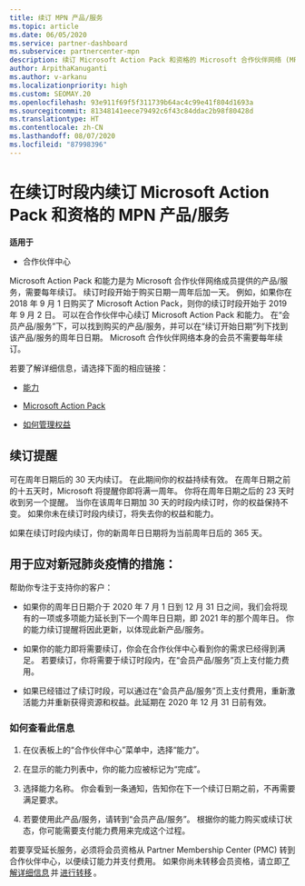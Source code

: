 ```yaml
---
title: 续订 MPN 产品/服务
ms.topic: article
ms.date: 06/05/2020
ms.service: partner-dashboard
ms.subservice: partnercenter-mpn
description: 续订 Microsoft Action Pack 和资格的 Microsoft 合作伙伴网络 (MPN) 产品/服务 - 续订时段开始于购买日期一周年后加一天。
author: ArpithaKanuganti
ms.author: v-arkanu
ms.localizationpriority: high
ms.custom: SEOMAY.20
ms.openlocfilehash: 93e911f69f5f311739b64ac4c99e41f804d1693a
ms.sourcegitcommit: 81348141eece79492c6f43c84ddac2b98f80428d
ms.translationtype: HT
ms.contentlocale: zh-CN
ms.lasthandoff: 08/07/2020
ms.locfileid: "87998396"
---
```

# <a name="renew-your-mpn-offers-for-microsoft-action-pack-and-competencies-during-the-renewal-window"></a>在续订时段内续订 Microsoft Action Pack 和资格的 MPN 产品/服务

**适用于**

- 合作伙伴中心

Microsoft Action Pack 和能力是为 Microsoft 合作伙伴网络成员提供的产品/服务，需要每年续订。 续订时段开始于购买日期一周年后加一天。 例如，如果你在 2018 年 9 月 1 日购买了 Microsoft Action Pack，则你的续订时段开始于 2019 年 9 月 2 日。 可以在合作伙伴中心续订 Microsoft Action Pack 和能力。 在“会员产品/服务”下，可以找到购买的产品/服务，并可以在“续订开始日期”列下找到该产品/服务的周年日日期。 Microsoft 合作伙伴网络本身的会员不需要每年续订。 

若要了解详细信息，请选择下面的相应链接： 

- [能力](learn-about-competencies.md)

- [Microsoft Action Pack](mpn-get-action-pack.md)

- [如何管理权益](manage-your-partner-network-benefits.md)

## <a name="renewal-reminders"></a>续订提醒 

可在周年日期后的 30 天内续订。 在此期间你的权益持续有效。 在周年日期之前的十五天时，Microsoft 将提醒你即将满一周年。 你将在周年日期之后的 23 天时收到另一个提醒。 当你在该周年日期加 30 天的时段内续订时，你的权益保持不变。 如果你未在续订时段内续订，将失去你的权益和能力。

如果在续订时段内续订，你的新周年日日期将为当前周年日后的 365 天。

## <a name="responding-to-covid-19"></a>用于应对新冠肺炎疫情的措施：

帮助你专注于支持你的客户： 

- 如果你的周年日日期介于 2020 年 7 月 1 日到 12 月 31 日之间，我们会将现有的一项或多项能力延长到下一个周年日日期，即 2021 年的那个周年日。 你的能力续订提醒将因此更新，以体现此新产品/服务。 

- 如果你的能力即将需要续订，你会在合作伙伴中心看到你的需求已经得到满足。 若要续订，你将需要于续订时段内，在“会员产品/服务”页上支付能力费用。 

- 如果已经错过了续订时段，可以通过在“会员产品/服务”页上支付费用，重新激活能力并重新获得资源和权益。此延期在 2020 年 12 月 31 日前有效。

### <a name="how-to-view-this-information"></a>如何查看此信息

1. 在仪表板上的“合作伙伴中心”菜单中，选择“能力”。  

2. 在显示的能力列表中，你的能力应被标记为“完成”。  

3. 选择能力名称。 你会看到一条通知，告知你在下一个续订日期之前，不再需要满足要求。   

4. 若要使用此产品/服务，请转到“会员产品/服务”。 根据你的能力购买或续订状态，你可能需要支付能力费用来完成这个过程。 

若要享受延长服务，必须将会员资格从 Partner Membership Center (PMC) 转到合作伙伴中心，以便续订能力并支付费用。 如果你尚未转移会员资格，请立即[了解详细信息](prepare-pmc-pc-migration.md) 并 [进行转移](https://partners.microsoft.com/partnerprogram/Welcome.aspx) 。  
